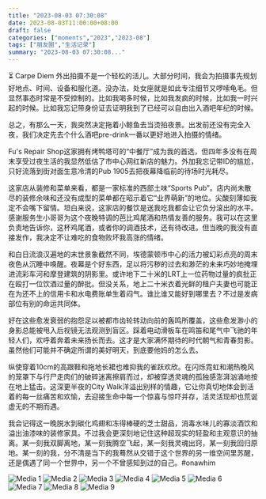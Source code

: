 ```yaml
---
title: "2023-08-03 07:30:08"
date: 2023-08-03T11:00:00+08:00
draft: false
categories: ["moments","2023","2023-08"]
tags: ["朋友圈","生活记录"]
summary: "2023-08-03 07:30:08..."
---
```


⏳ Carpe Diem
​
外出拍摄不是一个轻松的活儿。​大部分时间，我会为拍摄事先规划好地点、时间、设备和服化道。没办法，处女座就是如此专注细节又啰嗦龟毛。但显然事态时常是不受控制的。比如我喝多时候，比如我发疯的时候，比如我一时兴起的时候。比如我忘记带身份证去证明我到了已经可以自由出入酒吧年纪的时候。

总之，有那么一天，我突然决定拖着小鲸鱼去当烫拍夜景。出发前还没有完全入夜，我们决定先去个什么酒吧pre-drink一番以更好地进入拍摄的情绪。

Fu's Repair Shop这家拥有烤鸭塔可的“中餐厅”成为我的首选，但四年多没有在周末享受过夜生活的我显然低估了市中心网红新店的魅力。外加我忘记带ID的尴尬，只好流落到街对面生意冷清的Pub 1905去把夜幕降临前的待场时光耗尽。

这家店从装修和菜单来看，都是一家标准的西部土味“Sports Pub”。店内尚未散尽的装修余味和还没有成型的菜单都在昭示着它“业界萌新”的地位。尖酸刻薄如我定不会嘴下留情。坦白来说，这家店的餐饮是送我吃我都会让它负分滚出的水平。感谢服务生小哥哥为这个夜晚特调的芭比鸡尾酒和热情友善的服务。我可以在这里负责地告诉你，这杯鸡尾酒，或者你的调酒技术，还有待改进。但当晚的我没有直接发作，我决定不让难吃的食物败坏我高涨的情绪。

和白日流浪汉遍地的末世景象截然不同，埃德蒙顿市中心的活力被幻彩点亮的周末夜色从沉睡中唤醒。夜幕是个好东西，足以将污秽的过去和渺茫的未来巧妙地掩埋进流彩车河和摩登建筑的阴影里。或许地下二十米的LRT上一位药物过量的疯批正在殴打一位饮酒过量的醉批。但没关系，地上二十米衣着光鲜的租户夫妻也可能正在为还不上的信用卡和水电费账单生着闷气。谁比谁又能好到哪里去？不过是发病部位有别的命运共同体。

好在这些愈发衰弱的抱怨足以被都市齿轮转动向前的轰鸣所覆盖，这些愈发渺小的身影总能被甩入后视镜无法观测到盲区。踩着电动滑板车在鸣笛和尾气中飞驰的年轻人们，欢呼着奔着未来扬长而去。这才是大家满怀期待的时代朝气和青春剪影。虽然他们可能并不确定所谓的美好明天，到底要他妈的怎么去。

纵使穿着10cm的高跟鞋和拖地长裙也难抑我的雀跃欢欣。在闪烁霓虹和潮热晚风的笼罩下与行尸走肉们的破碎迷离擦肩而过，却被穿透灵魂的孤独感澎湃汹涌地按在地上猛击。这深更半夜的City Walk洋溢出别样的情趣，它让你真切地体会到活着的每一丝痛苦和欢愉，去迎接生命中每一个惊喜与惊吓并存，活灵活现却也荒诞虚无的不期而遇。

我会记得这一晚脱水到碳化鸡翅和冻得棒硬的芝士甜品，消毒水味儿的寡淡酒饮和溢出油漆味的装修家具。不过我会更深刻地记住这种超现实的轻盈和主观意识的抽离。某一刻我双脚离地，某一刻我腾空飞起，某一刻我灵魂出窍，某一刻我回归原地。某一刻的我，分不清是当下的我蓦然从交错于这个世界的另一维空间里苏醒，还是偶遇了同一个世界中，另一个不曾感知到过的自己。
​
​#onawhim

![Media 1](/Moments/photos/2023-08-03/202308030730080.jpg)
![Media 2](/Moments/photos/2023-08-03/202308030730081.jpg)
![Media 3](/Moments/photos/2023-08-03/202308030730082.jpg)
![Media 4](/Moments/photos/2023-08-03/202308030730083.jpg)
![Media 5](/Moments/photos/2023-08-03/202308030730084.jpg)
![Media 6](/Moments/photos/2023-08-03/202308030730085.jpg)
![Media 7](/Moments/photos/2023-08-03/202308030730086.jpg)
![Media 8](/Moments/photos/2023-08-03/202308030730087.jpg)
![Media 9](/Moments/photos/2023-08-03/202308030730088.jpg)

